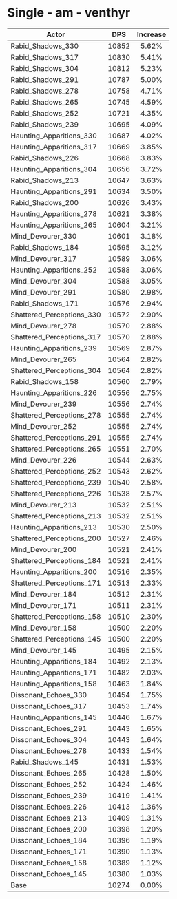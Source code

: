 # Single - am - venthyr
| Actor | DPS | Increase |
|---|:---:|:---:|
|Rabid_Shadows_330|10852|5.62%|
|Rabid_Shadows_317|10830|5.41%|
|Rabid_Shadows_304|10812|5.23%|
|Rabid_Shadows_291|10787|5.00%|
|Rabid_Shadows_278|10758|4.71%|
|Rabid_Shadows_265|10745|4.59%|
|Rabid_Shadows_252|10721|4.35%|
|Rabid_Shadows_239|10695|4.09%|
|Haunting_Apparitions_330|10687|4.02%|
|Haunting_Apparitions_317|10669|3.85%|
|Rabid_Shadows_226|10668|3.83%|
|Haunting_Apparitions_304|10656|3.72%|
|Rabid_Shadows_213|10647|3.63%|
|Haunting_Apparitions_291|10634|3.50%|
|Rabid_Shadows_200|10626|3.43%|
|Haunting_Apparitions_278|10621|3.38%|
|Haunting_Apparitions_265|10604|3.21%|
|Mind_Devourer_330|10601|3.18%|
|Rabid_Shadows_184|10595|3.12%|
|Mind_Devourer_317|10589|3.06%|
|Haunting_Apparitions_252|10588|3.06%|
|Mind_Devourer_304|10588|3.05%|
|Mind_Devourer_291|10580|2.98%|
|Rabid_Shadows_171|10576|2.94%|
|Shattered_Perceptions_330|10572|2.90%|
|Mind_Devourer_278|10570|2.88%|
|Shattered_Perceptions_317|10570|2.88%|
|Haunting_Apparitions_239|10569|2.87%|
|Mind_Devourer_265|10564|2.82%|
|Shattered_Perceptions_304|10564|2.82%|
|Rabid_Shadows_158|10560|2.79%|
|Haunting_Apparitions_226|10556|2.75%|
|Mind_Devourer_239|10556|2.74%|
|Shattered_Perceptions_278|10555|2.74%|
|Mind_Devourer_252|10555|2.74%|
|Shattered_Perceptions_291|10555|2.74%|
|Shattered_Perceptions_265|10551|2.70%|
|Mind_Devourer_226|10544|2.63%|
|Shattered_Perceptions_252|10543|2.62%|
|Shattered_Perceptions_239|10540|2.58%|
|Shattered_Perceptions_226|10538|2.57%|
|Mind_Devourer_213|10532|2.51%|
|Shattered_Perceptions_213|10532|2.51%|
|Haunting_Apparitions_213|10530|2.50%|
|Shattered_Perceptions_200|10527|2.46%|
|Mind_Devourer_200|10521|2.41%|
|Shattered_Perceptions_184|10521|2.41%|
|Haunting_Apparitions_200|10516|2.35%|
|Shattered_Perceptions_171|10513|2.33%|
|Mind_Devourer_184|10512|2.31%|
|Mind_Devourer_171|10511|2.31%|
|Shattered_Perceptions_158|10510|2.30%|
|Mind_Devourer_158|10500|2.20%|
|Shattered_Perceptions_145|10500|2.20%|
|Mind_Devourer_145|10495|2.15%|
|Haunting_Apparitions_184|10492|2.13%|
|Haunting_Apparitions_171|10482|2.03%|
|Haunting_Apparitions_158|10463|1.84%|
|Dissonant_Echoes_330|10454|1.75%|
|Dissonant_Echoes_317|10453|1.74%|
|Haunting_Apparitions_145|10446|1.67%|
|Dissonant_Echoes_291|10443|1.65%|
|Dissonant_Echoes_304|10443|1.64%|
|Dissonant_Echoes_278|10433|1.54%|
|Rabid_Shadows_145|10431|1.53%|
|Dissonant_Echoes_265|10428|1.50%|
|Dissonant_Echoes_252|10424|1.46%|
|Dissonant_Echoes_239|10419|1.41%|
|Dissonant_Echoes_226|10413|1.36%|
|Dissonant_Echoes_213|10409|1.31%|
|Dissonant_Echoes_200|10398|1.20%|
|Dissonant_Echoes_184|10396|1.19%|
|Dissonant_Echoes_171|10390|1.13%|
|Dissonant_Echoes_158|10389|1.12%|
|Dissonant_Echoes_145|10380|1.03%|
|Base|10274|0.00%|
